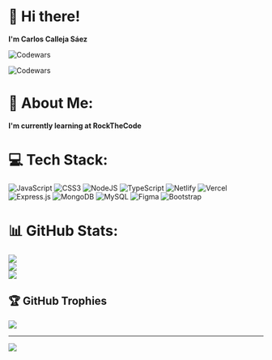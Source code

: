 
# 👋 Hi there!
 **I'm Carlos Calleja Sáez**
 
 ![Codewars](https://www.codewars.com/users/CarlosCallejaSaez/badges/small )
 
 ![Codewars](https://github.r2v.ch/codewars?user=CarlosCallejaSaez&stroke=%23BB432C)


# 💫 About Me:
 **I'm currently learning at RockTheCode** 


# 💻 Tech Stack:
![JavaScript](https://img.shields.io/badge/javascript-%23323330.svg?style=for-the-badge&logo=javascript&logoColor=%23F7DF1E) ![CSS3](https://img.shields.io/badge/css3-%231572B6.svg?style=for-the-badge&logo=css3&logoColor=white) ![NodeJS](https://img.shields.io/badge/node.js-6DA55F?style=for-the-badge&logo=node.js&logoColor=white) ![TypeScript](https://img.shields.io/badge/typescript-%23007ACC.svg?style=for-the-badge&logo=typescript&logoColor=white) ![Netlify](https://img.shields.io/badge/netlify-%23000000.svg?style=for-the-badge&logo=netlify&logoColor=#00C7B7) ![Vercel](https://img.shields.io/badge/vercel-%23000000.svg?style=for-the-badge&logo=vercel&logoColor=white) ![Express.js](https://img.shields.io/badge/express.js-%23404d59.svg?style=for-the-badge&logo=express&logoColor=%2361DAFB) ![MongoDB](https://img.shields.io/badge/MongoDB-%234ea94b.svg?style=for-the-badge&logo=mongodb&logoColor=white) ![MySQL](https://img.shields.io/badge/mysql-%2300f.svg?style=for-the-badge&logo=mysql&logoColor=white) 	![Figma](https://img.shields.io/badge/figma-%23F24E1E.svg?style=for-the-badge&logo=figma&logoColor=white) ![Bootstrap](https://img.shields.io/badge/bootstrap-%23563D7C.svg?style=for-the-badge&logo=bootstrap&logoColor=white)
# 📊 GitHub Stats:
![](https://github-readme-stats.vercel.app/api?username=carloscallejasaez&theme=radical&hide_border=false&include_all_commits=false&count_private=false)<br/>
![](https://github-readme-streak-stats.herokuapp.com/?user=carloscallejasaez&theme=radical&hide_border=false)<br/>
![](https://github-readme-stats.vercel.app/api/top-langs/?username=carloscallejasaez&theme=radical&hide_border=false&include_all_commits=false&count_private=false&layout=compact)

## 🏆 GitHub Trophies
![](https://github-profile-trophy.vercel.app/?username=carloscallejasaez&theme=radical&no-frame=false&no-bg=true&margin-w=4)

---
[![](https://visitcount.itsvg.in/api?id=carloscallejasaez&icon=0&color=0)](https://visitcount.itsvg.in)

<!-- Proudly created with GPRM ( https://gprm.itsvg.in ) -->
